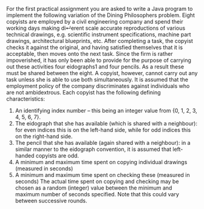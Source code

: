 For the first practical assignment you are asked to write a Java program to implement the following variation of the Dining Philosophers problem. Eight copyists are employed by a civil engineering company and spend their working days making di↵erent scale accurate reproductions of various technical drawings, e.g. scientific instrument specifications, machine part drawings, architectural blueprints, etc. After completing a task, the copyist checks it against the original, and having satisfied themselves that it is acceptable, then moves onto the next task. Since the firm is rather impoverished, it has only been able to provide for the purpose of carrying out these activities four eidographs1 and four pencils. As a result these must be shared between the eight. A copyist, however, cannot carry out any task unless she is able to use both simultaneously. It is assumed that the employment policy of the company discriminates against individuals who are not ambidextrous.
Each copyist has the following defining characteristics:
  1. An identifying index number – this being an integer value from {0, 1, 2, 3, 4, 5, 6, 7}.
  2. The eidograph that she has available (which is shared with a neighbour): for even indices this is on the left-hand side, while for        odd indices this on the right-hand side.
  3. The pencil that she has available (again shared with a neighbour): in a similar manner to the eidograph convention, it is assumed          that left-handed copyists are odd.
  4. A minimum and maximum time spent on copying individual drawings (measured in seconds)
  5. A minimum and maximum time spent on checking these (measured in seconds)
The actual time spent on copying and checking may be chosen as a random (integer) value between the minimum and maximum number of seconds specified. Note that this could vary between successive rounds.
